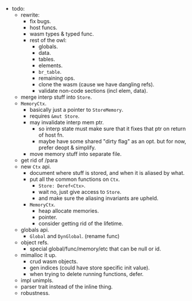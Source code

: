 
- todo:
    - rewrite:
        - fix bugs.
        - host funcs.
        - wasm types & typed func.
        - rest of the owl:
            - globals.
            - data.
            - tables.
            - elements.
            - `br_table`.
            - remaining ops.
            - clone the wasm (cause we have dangling refs).
            - validate non-code sections (incl elem, data).
    - merge interp stuff into `Store`.
    - `MemoryCtx`.
        - basically just a pointer to `StoreMemory`.
        - requires `&mut Store`.
        - may invalidate interp mem ptr.
            - so interp state must make sure that it fixes that ptr
              on return of host fn.
            - maybe have some shared "dirty flag" as an opt.
              but for now, prefer deopt & simplify.
        - move memory stuff into separate file.
    - get rid of /para
    - new `Ctx` api.
        - document where stuff is stored,
          and when it is aliased by what.
        - put all the common functions on `Ctx`.
            - `Store: Deref<Ctx>`.
            - wait no, just give access to `Store`.
            - and make sure the aliasing invariants are upheld.
        - `MemoryCtx`.
            - heap allocate memories.
            - pointer.
            - consider getting rid of the lifetime.
    - globals api.
        - `Global` and `DynGlobal`. (rename func)
    - object refs.
        - special global/func/memory/etc that can be null or id.
    - mimalloc it up.
        - crud wasm objects.
        - gen indices (could have store specific init value).
        - when trying to delete running functions, defer.
    - impl unimpls.
    - parser trait instead of the inline thing.
    - robustness.

